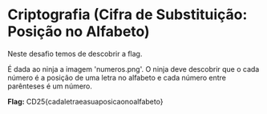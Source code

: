 # Criptografia (Cifra de Substituição: Posição no Alfabeto)

Neste desafio temos de descobrir a flag.

É dada ao ninja a imagem 'numeros.png'.
O ninja deve descobrir que o cada número é a posição de uma letra no alfabeto e cada número entre parênteses é um número.

**Flag:** CD25{cadaletraeasuaposicaonoalfabeto}